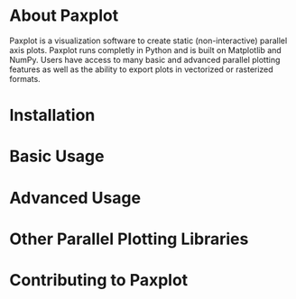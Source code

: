 # About Paxplot

Paxplot is a visualization software to create static (non-interactive) parallel axis plots. Paxplot runs completly in Python and is built on Matplotlib and NumPy. Users have access to many basic and advanced parallel plotting features as well as the ability to export plots in vectorized or rasterized formats.  

# Installation

# Basic Usage

# Advanced Usage

# Other Parallel Plotting Libraries

# Contributing to Paxplot
